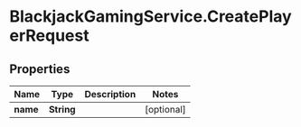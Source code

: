 # BlackjackGamingService.CreatePlayerRequest

## Properties

Name | Type | Description | Notes
------------ | ------------- | ------------- | -------------
**name** | **String** |  | [optional] 


